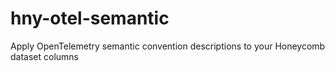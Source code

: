 # hny-otel-semantic
Apply OpenTelemetry semantic convention descriptions to your Honeycomb dataset columns
